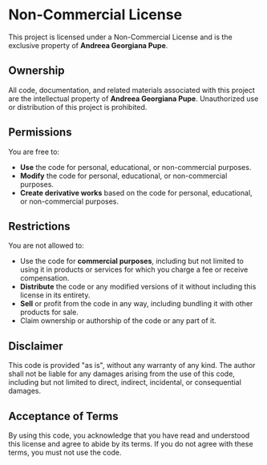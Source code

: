 # Non-Commercial License

This project is licensed under a Non-Commercial License and is the exclusive property of **Andreea Georgiana Pupe**.

## Ownership

All code, documentation, and related materials associated with this project are the intellectual property of **Andreea Georgiana Pupe**. Unauthorized use or distribution of this project is prohibited.

## Permissions

You are free to:
- **Use** the code for personal, educational, or non-commercial purposes.
- **Modify** the code for personal, educational, or non-commercial purposes.
- **Create derivative works** based on the code for personal, educational, or non-commercial purposes.

## Restrictions

You are not allowed to:
- Use the code for **commercial purposes**, including but not limited to using it in products or services for which you charge a fee or receive compensation.
- **Distribute** the code or any modified versions of it without including this license in its entirety.
- **Sell** or profit from the code in any way, including bundling it with other products for sale.
- Claim ownership or authorship of the code or any part of it.

## Disclaimer

This code is provided "as is", without any warranty of any kind. The author shall not be liable for any damages arising from the use of this code, including but not limited to direct, indirect, incidental, or consequential damages.

## Acceptance of Terms

By using this code, you acknowledge that you have read and understood this license and agree to abide by its terms. If you do not agree with these terms, you must not use the code.
